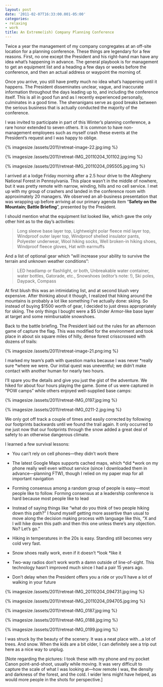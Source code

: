 ```yaml
---
layout: post
date: '2011-02-07T16:33:00.001-05:00'
categories:
- relaxing
- work
title: An Extreme(ish) Company Planning Conference
---
```


Twice a year the management of my company congregates at an off-site location for a planning conference. These things are legendary for a few reasons. First, no one except the President and his right-hand man have any idea what’s happening in advance. The general playbook is for management to get an equipment list and a heading a few days or weeks before the conference, and then an actual address or waypoint the morning of. 

Once you arrive, you still have pretty much no idea what’s happening until it happens. The President disseminates unclear, vague, and inaccurate information throughout the days leading up to, and including the conference itself. This is all in good fun and as I recently experienced personally, culminates in a good time. The shenanigans serve as good breaks between the serious business that is actually conducted the majority of the conference.

I was invited to participate in part of this Winter’s planning conference, a rare honor extended to seven others. It is common to have non-management employees such as myself crash these events at the President’s request and I was happy to oblige.  

{% imagesize /assets/2011/retreat-image-22.jpg:img %}

{% imagesize /assets/2011/retreat-IMG_20110204_101102.jpg:img %}

{% imagesize /assets/2011/retreat-IMG_20110204_095505.jpg:img %}

I arrived at a lodge Friday morning after a 2.5 hour drive to the Allegheny National Forest in Pennsylvania. This place wasn’t in the middle of nowhere, but it was pretty remote with narrow, winding, hills and no cell service. I met up with my group of crashers and landed in the conference room with approximately 20 managers. We observed an all-business presentation that was wrapping up before arriving at our primary agenda item “**Safety on the Mountain; Battle Briefing**”, presented by the President.

I should mention what the equipment list looked like, which gave the only other hint as to the day’s activities:

> Long sleeve base layer top, Lightweight polar fleece mid layer top, Windproof outer layer top, Windproof shelled insulator pants, Polyester underwear, Wool hiking socks, Well broken-in hiking shoes, Windproof fleece gloves, Hat with earmuffs

And a list of optional gear which “will increase your ability to survive the terrain and unknown weather conditions”:

> LED headlamp or flashlight, or both, Unbreakable water container, water bottles, Gatorade, etc., Snowshoes (editor’s note: !), Ski poles, Daypack, Compass

At first blush this was an intimidating list, and at second blush very expensive. After thinking about it though, I realized that hiking around the mountains is probably a lot like something I’ve actually done: skiing. So instead of buying $1500 worth of gear, I decided to just dress appropriately for skiing. The only things I bought were a $5 Under Armor-like base layer at target and some reimbursable snowshoes.

Back to the battle briefing. The President laid out the rules for an afternoon game of capture the flag. This was modified for the environment and took place in about six square miles of hilly, dense forest crisscrossed with dozens of trails:  

{% imagesize /assets/2011/retreat-image-21.png:img %}

I marked my team’s path with question marks because I was never *really sure *where we were. Our initial quest was uneventful; we didn’t make contact with another human for nearly two hours.

I’ll spare you the details and give you just the gist of the adventure. We hiked for about four hours playing the game. Some of us were captured in “POW camps” while others enjoyed well-supplied base camps:  

{% imagesize /assets/2011/retreat-IMG_0197.jpg:img %}

{% imagesize /assets/2011/retreat-IMG_0211-2.jpg:img %}

We only got off track a couple of times and easily corrected by following our footprints backwards until we found the trail again. It only occurred to me just now that our footprints through the snow added a great deal of safety to an otherwise dangerous climate.

I learned a few survival lessons: 
* You can’t rely on cell phones—they didn’t work there
* The latest Google Maps supports cached maps, which *did *work on my phone really well even without service (since I downloaded them in advance—planning FTW), though I relied on my paper map for all important navigation
* Forming consensus among a random group of people is easy—most people like to follow. Forming consensus at a leadership conference is hard because most people like to lead     
* Instead of saying things like “what do you think of two people hiking down this path?” I found myself getting more assertive than usual to move along the decision making process with language like this, “X and I will hike down this path and then this one unless there’s any objection. No? Let’s go.”   

* Hiking in temperatures in the 20s is easy. Standing still becomes very cold very fast.
* Snow shoes really work, even if it doesn’t *look *like it
* Two-way radios don’t work worth a damn outside of line-of-sight. This technology hasn’t improved much since I had a pair 15 years ago.    <li>Don’t delay when the President offers you a ride or you’ll have a lot of walking in your future

{% imagesize /assets/2011/retreat-IMG_20110204_094731.jpg:img %}

{% imagesize /assets/2011/retreat-IMG_20110204_094705.jpg:img %}

{% imagesize /assets/2011/retreat-IMG_0187.jpg:img %}

{% imagesize /assets/2011/retreat-IMG_0188.jpg:img %}

{% imagesize /assets/2011/retreat-IMG_0199.jpg:img %}

I was struck by the beauty of the scenery. It was a neat place with...a lot of trees. And snow. When the kids are a bit older, I can definitely see a trip out here as a nice way to unplug.

[Note regarding the pictures: I took these with my phone and my pocket Canon point-and-shoot, usually while moving. It was very difficult to capture the scale of what I was looking at—how remote I was, the density and darkness of the forest, and the cold. I wider lens might have helped, as would more people in the shots for perspective.]